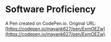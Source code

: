 # Software Proficiency

A Pen created on CodePen.io. Original URL: [https://codepen.io/mayank627/pen/ExmOEZw](https://codepen.io/mayank627/pen/ExmOEZw).


